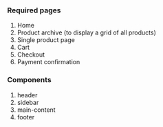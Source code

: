 <h3>Required pages</h3>
        <ol>
            <li>Home</li>
            <li>Product archive (to display a grid of all products)</li>
            <li>Single product page</li>
            <li>Cart</li>
            <li>Checkout</li>
            <li>Payment confirmation</li>
        </ol>
    
<h3>Components</h3>
        <ol>
            <li>header</li>
            <li>sidebar</li>
            <li>main-content</li>
            <li>footer</li>
        </ol>
    
